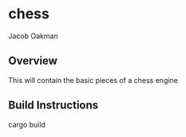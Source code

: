 # chess
Jacob Oakman

## Overview
This will contain the basic pieces of a chess engine

## Build Instructions
cargo build
